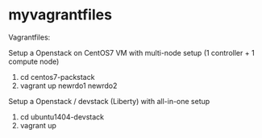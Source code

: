 # myvagrantfiles
Vagrantfiles:

Setup a Openstack on CentOS7 VM with multi-node setup (1 controller + 1 compute node)
1. cd centos7-packstack
2. vagrant up newrdo1 newrdo2

Setup a Openstack / devstack (Liberty) with all-in-one setup
1. cd ubuntu1404-devstack
2. vagrant up

